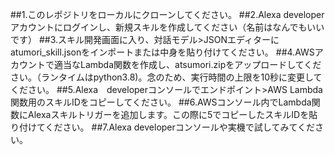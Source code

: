 ##1.このレポジトリをローカルにクローンしてください。
##2.Alexa developerアカウントにログインし、新規スキルを作成してください（名前はなんでもいいです）
##3.スキル開発画面に入り、対話モデル>JSONエディターにatumori_skill.jsonをインポートまたは中身を貼り付けてください。
##4.AWSアカウントで適当なLambda関数を作成し、atsumori.zipをアップロードしてください。（ランタイムはpython3.8)。念のため、実行時間の上限を10秒に変更してください。
##5.Alexa　developerコンソールでエンドポイント>AWS Lambda関数用のスキルIDをコピーしてください。
##6.AWSコンソール内でLambda関数にAlexaスキルトリガーを追加します。この際に5でコピーしたスキルIDを貼り付けてください。
##7.Alexa developerコンソールや実機で試してみてください。
